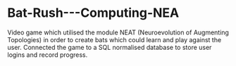 # Bat-Rush---Computing-NEA
Video game which utilised the module NEAT (Neuroevolution of Augmenting Topologies) in order to create bats which could learn and play against the user. Connected the game to a SQL normalised database to store user logins and record progress.
